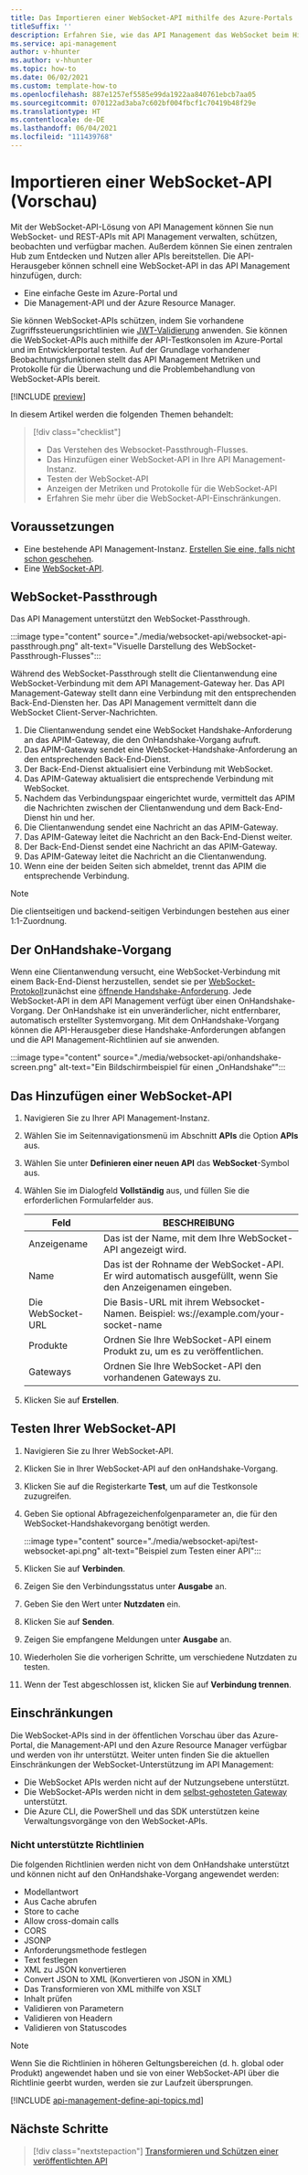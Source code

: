 ```yaml
---
title: Das Importieren einer WebSocket-API mithilfe des Azure-Portals | Microsoft-Dokumentation
titleSuffix: ''
description: Erfahren Sie, wie das API Management das WebSocket beim Hinzufügen einer WebSocket-API und WebSocket-Einschränkungen unterstützt.
ms.service: api-management
author: v-hhunter
ms.author: v-hhunter
ms.topic: how-to
ms.date: 06/02/2021
ms.custom: template-how-to
ms.openlocfilehash: 887e1257ef5585e99da1922aa840761ebcb7aa05
ms.sourcegitcommit: 070122ad3aba7c602bf004fbcf1c70419b48f29e
ms.translationtype: HT
ms.contentlocale: de-DE
ms.lasthandoff: 06/04/2021
ms.locfileid: "111439768"
---
```

# <a name="import-a-websocket-api-preview"></a>Importieren einer WebSocket-API (Vorschau)

Mit der WebSocket-API-Lösung von API Management können Sie nun WebSocket- und REST-APIs mit API Management verwalten, schützen, beobachten und verfügbar machen. Außerdem können Sie einen zentralen Hub zum Entdecken und Nutzen aller APIs bereitstellen. Die API-Herausgeber können schnell eine WebSocket-API in das API Management hinzufügen, durch:
* Eine einfache Geste im Azure-Portal und 
* Die Management-API und der Azure Resource Manager. 

Sie können WebSocket-APIs schützen, indem Sie vorhandene Zugriffssteuerungsrichtlinien wie [JWT-Validierung](./api-management-access-restriction-policies.md#ValidateJWT) anwenden. Sie können die WebSocket-APIs auch mithilfe der API-Testkonsolen im Azure-Portal und im Entwicklerportal testen. Auf der Grundlage vorhandener Beobachtungsfunktionen stellt das API Management Metriken und Protokolle für die Überwachung und die Problembehandlung von WebSocket-APIs bereit. 

[!INCLUDE [preview](./includes/preview/preview-callout-websocket-api.md)]

In diesem Artikel werden die folgenden Themen behandelt:
> [!div class="checklist"]
> * Das Verstehen des Websocket-Passthrough-Flusses.
> * Das Hinzufügen einer WebSocket-API in Ihre API Management-Instanz.
> * Testen der WebSocket-API
> * Anzeigen der Metriken und Protokolle für die WebSocket-API
> * Erfahren Sie mehr über die WebSocket-API-Einschränkungen.

## <a name="prerequisites"></a>Voraussetzungen

- Eine bestehende API Management-Instanz. [Erstellen Sie eine, falls nicht schon geschehen](get-started-create-service-instance.md).
- Eine [WebSocket-API](https://www.websocket.org/echo.html).

## <a name="websocket-passthrough"></a>WebSocket-Passthrough

Das API Management unterstützt den WebSocket-Passthrough. 

:::image type="content" source="./media/websocket-api/websocket-api-passthrough.png" alt-text="Visuelle Darstellung des WebSocket-Passthrough-Flusses":::

Während des WebSocket-Passthrough stellt die Clientanwendung eine WebSocket-Verbindung mit dem API Management-Gateway her. Das API Management-Gateway stellt dann eine Verbindung mit den entsprechenden Back-End-Diensten her. Das API Management vermittelt dann die WebSocket Client-Server-Nachrichten.

1. Die Clientanwendung sendet eine WebSocket Handshake-Anforderung an das APIM-Gateway, die den OnHandshake-Vorgang aufruft.
1. Das APIM-Gateway sendet eine WebSocket-Handshake-Anforderung an den entsprechenden Back-End-Dienst.
1. Der Back-End-Dienst aktualisiert eine Verbindung mit WebSocket.
1. Das APIM-Gateway aktualisiert die entsprechende Verbindung mit WebSocket.
1. Nachdem das Verbindungspaar eingerichtet wurde, vermittelt das APIM die Nachrichten zwischen der Clientanwendung und dem Back-End-Dienst hin und her.
1. Die Clientanwendung sendet eine Nachricht an das APIM-Gateway.
1. Das APIM-Gateway leitet die Nachricht an den Back-End-Dienst weiter.
1. Der Back-End-Dienst sendet eine Nachricht an das APIM-Gateway.
1. Das APIM-Gateway leitet die Nachricht an die Clientanwendung.
1. Wenn eine der beiden Seiten sich abmeldet, trennt das APIM die entsprechende Verbindung.

> [!NOTE]
> Die clientseitigen und backend-seitigen Verbindungen bestehen aus einer 1:1-Zuordnung. 

## <a name="onhandshake-operation"></a>Der OnHandshake-Vorgang

Wenn eine Clientanwendung versucht, eine WebSocket-Verbindung mit einem Back-End-Dienst herzustellen, sendet sie per [WebSocket-Protokoll](https://tools.ietf.org/html/rfc6455)zunächst eine [öffnende Handshake-Anforderung](https://tools.ietf.org/html/rfc6455#page-6). Jede WebSocket-API in dem API Management verfügt über einen OnHandshake-Vorgang. Der OnHandshake ist ein unveränderlicher, nicht entfernbarer, automatisch erstellter Systemvorgang. Mit dem OnHandshake-Vorgang können die API-Herausgeber diese Handshake-Anforderungen abfangen und die API Management-Richtlinien auf sie anwenden.

:::image type="content" source="./media/websocket-api/onhandshake-screen.png" alt-text="Ein Bildschirmbeispiel für einen „OnHandshake“":::

## <a name="add-a-websocket-api"></a>Das Hinzufügen einer WebSocket-API

1. Navigieren Sie zu Ihrer API Management-Instanz.
1. Wählen Sie im Seitennavigationsmenü im Abschnitt **APIs** die Option **APIs** aus.
1. Wählen Sie unter **Definieren einer neuen API** das **WebSocket**-Symbol aus.
1. Wählen Sie im Dialogfeld **Vollständig** aus, und füllen Sie die erforderlichen Formularfelder aus.

    | Feld | BESCHREIBUNG |
    |----------------|-------|
    | Anzeigename | Das ist der Name, mit dem Ihre WebSocket-API angezeigt wird. |
    | Name | Das ist der Rohname der WebSocket-API. Er wird automatisch ausgefüllt, wenn Sie den Anzeigenamen eingeben. |
    | Die WebSocket-URL | Die Basis-URL mit ihrem Websocket-Namen. Beispiel: ws://example.com/your-socket-name |
    | Produkte | Ordnen Sie Ihre WebSocket-API einem Produkt zu, um es zu veröffentlichen. |
    | Gateways | Ordnen Sie Ihre WebSocket-API den vorhandenen Gateways zu. |
 
1. Klicken Sie auf **Erstellen**.

## <a name="test-your-websocket-api"></a>Testen Ihrer WebSocket-API

1. Navigieren Sie zu Ihrer WebSocket-API.
1. Klicken Sie in Ihrer WebSocket-API auf den onHandshake-Vorgang.
1. Klicken Sie auf die Registerkarte **Test**, um auf die Testkonsole zuzugreifen. 
1. Geben Sie optional Abfragezeichenfolgenparameter an, die für den WebSocket-Handshakevorgang benötigt werden.

    :::image type="content" source="./media/websocket-api/test-websocket-api.png" alt-text="Beispiel zum Testen einer API":::

1. Klicken Sie auf **Verbinden**.
1. Zeigen Sie den Verbindungsstatus unter **Ausgabe** an.
1. Geben Sie den Wert unter **Nutzdaten** ein. 
1. Klicken Sie auf **Senden**.
1. Zeigen Sie empfangene Meldungen unter **Ausgabe** an.
1. Wiederholen Sie die vorherigen Schritte, um verschiedene Nutzdaten zu testen.
1. Wenn der Test abgeschlossen ist, klicken Sie auf **Verbindung trennen**.

## <a name="limitations"></a>Einschränkungen

Die WebSocket-APIs sind in der öffentlichen Vorschau über das Azure-Portal, die Management-API und den Azure Resource Manager verfügbar und werden von ihr unterstützt. Weiter unten finden Sie die aktuellen Einschränkungen der WebSocket-Unterstützung im API Management:

* Die WebSocket APIs werden nicht auf der Nutzungsebene unterstützt.
* Die WebSocket-APIs werden nicht in dem [selbst-gehosteten Gateway](./how-to-deploy-self-hosted-gateway-azure-arc.md) unterstützt.
* Die Azure CLI, die PowerShell und das SDK unterstützen keine Verwaltungsvorgänge von den WebSocket-APIs.

### <a name="unsupported-policies"></a>Nicht unterstützte Richtlinien

Die folgenden Richtlinien werden nicht von dem OnHandshake unterstützt und können nicht auf den OnHandshake-Vorgang angewendet werden:
*  Modellantwort
* Aus Cache abrufen
* Store to cache
* Allow cross-domain calls
* CORS
* JSONP
* Anforderungsmethode festlegen
* Text festlegen
* XML zu JSON konvertieren
* Convert JSON to XML (Konvertieren von JSON in XML)
* Das Transformieren von XML mithilfe von XSLT
* Inhalt prüfen
* Validieren von Parametern
* Validieren von Headern
* Validieren von Statuscodes

> [!NOTE]
> Wenn Sie die Richtlinien in höheren Geltungsbereichen (d. h. global oder Produkt) angewendet haben und sie von einer WebSocket-API über die Richtlinie geerbt wurden, werden sie zur Laufzeit übersprungen.

[!INCLUDE [api-management-define-api-topics.md](../../includes/api-management-define-api-topics.md)]

## <a name="next-steps"></a>Nächste Schritte
> [!div class="nextstepaction"]
> [Transformieren und Schützen einer veröffentlichten API](transform-api.md)